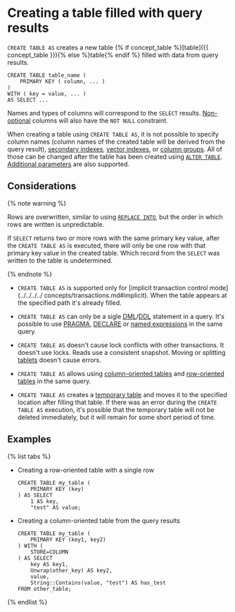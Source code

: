 # Creating a table filled with query results

`CREATE TABLE AS` creates a new table {% if concept_table %}[table]({{ concept_table }}){% else %}table{% endif %} filled with data from query results.

```yql
CREATE TABLE table_name (
    PRIMARY KEY ( column, ... )
)
WITH ( key = value, ... )
AS SELECT ...
```

Names and types of columns will correspond to the `SELECT` results.
[Non-optional](../../types/optional.md) columns will also have the `NOT NULL` constraint.


When creating a table using `CREATE TABLE AS`, it is not possible to specify column names (column names of the created table will be derived from the query result), [secondary indexes](secondary_index.md), [vector indexes](vector_index.md), or [column groups](family.md). All of those can be changed after the table has been created using [`ALTER TABLE`](../alter_table/index.md). [Additional parameters](with.md) are also supported.



## Considerations

{% note warning %}

Rows are overwritten, similar to using [`REPLACE INTO`](../replace_into.md ), but the order in which rows are written is unpredictable.

If `SELECT` returns two or more rows with the same primary key value, after the `CREATE TABLE AS` is executed, there will only be one row with that primary key value in the created table. Which record from the `SELECT` was written to the table is undetermined.

{% endnote %}


* `CREATE TABLE AS` is supported only for [implicit transaction control mode](../../../../ concepts/transactions.md#implicit). When the table appears at the specified path it's already filled.

* `CREATE TABLE AS` can only be a sigle [DML](https://en.wikipedia.org/wiki/Data_manipulation_language)/[DDL](https://en.wikipedia.org/wiki/Data_definition_language) statement in a query. It's possible to use [PRAGMA](../pragma.md), [DECLARE](../declare.md) or [named expressions](../expressions.md#named-nodes) in the same query.

* `CREATE TABLE AS` doesn't cause lock conflicts with other transactions. It doesn't use locks. Reads use a consistent snapshot. Moving or splitting [tablets](../../../../concepts/glossary.md#tablet) doesn't cause errors.

* `CREATE TABLE AS` allows using [column-oriented tables](../../../../concepts/glossary.md#column-oriented-table) and [row-oriented tables](../../../../concepts/glossary.md#row-oriented-table) in the same query.

* `CREATE TABLE AS` creates a [temporary table](temporary.md) and moves it to the specified location after filling that table. If there was an error during the `CREATE TABLE AS` execution, it's possible that the temporary table will not be deleted immediately, but it will remain for some short period of time.

## Examples

{% list tabs %}

- Creating a row-oriented table with a single row

    ```yql
    CREATE TABLE my_table (
        PRIMARY KEY (key)
    ) AS SELECT 
        1 AS key,
        "test" AS value;
    ```

- Creating a column-oriented table from the query results

    ```yql
    CREATE TABLE my_table (
        PRIMARY KEY (key1, key2)
    ) WITH (
        STORE=COLUMN
    ) AS SELECT 
        key AS key1,
        Unwrap(other_key) AS key2,
        value,
        String::Contains(value, "test") AS has_test
    FROM other_table;
    ```

{% endlist %}
